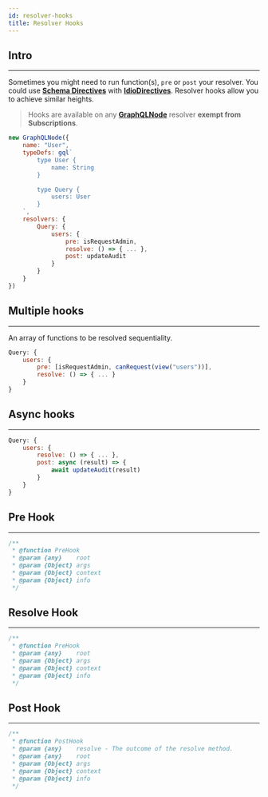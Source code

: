 ```yaml
---
id: resolver-hooks
title: Resolver Hooks
---
```


## Intro

---

Sometimes you might need to run function(s), `pre` or `post` your resolver. You could use **[Schema Directives](schema-appliances#directives)** with **[IdioDirectives](idio-directive)**. Resolver hooks allow you to achieve similar heights.

> Hooks are available on any **[GraphQLNode](graphql-node)** resolver  **exempt from Subscriptions**.

```javascript
new GraphQLNode({
    name: "User",
    typeDefs: gql`
        type User {
            name: String
        }

        type Query {
            users: User
        }
    `,
    resolvers: {
        Query: {
            users: {
                pre: isRequestAdmin,
                resolve: () => { ... },
                post: updateAudit
            }
        }
    }
})
```

## Multiple hooks

---

An array of functions to be resolved sequentiality. 

```javascript
Query: {
    users: {
        pre: [isRequestAdmin, canRequest(view("users"))],
        resolve: () => { ... }
    }
}
```

## Async hooks

---

```javascript
Query: {
    users: {
        resolve: () => { ... },
        post: async (result) => {
            await updateAudit(result)
        }
    }
}
```

## Pre Hook

---

```javascript
/**
 * @function PreHook
 * @param {any}    root
 * @param {Object} args 
 * @param {Object} context 
 * @param {Object} info 
 */
```

## Resolve Hook

---

```javascript
/**
 * @function PreHook
 * @param {any}    root
 * @param {Object} args 
 * @param {Object} context 
 * @param {Object} info 
 */
```

## Post Hook

---

```javascript
/**
 * @function PostHook
 * @param {any}    resolve - The outcome of the resolve method.
 * @param {any}    root 
 * @param {Object} args 
 * @param {Object} context 
 * @param {Object} info 
 */
```